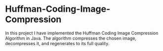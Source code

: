 # Huffman-Coding-Image-Compression
In this project I have implemented the Huffman Coding Image Compression Algorithm in Java. The algorithm compresses the chosen image, decompresses it, and regenerates to its full quality.

